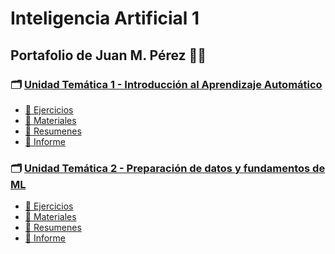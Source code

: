 # Inteligencia Artificial 1

## Portafolio de Juan M. Pérez :man_student:

### :card_index_dividers: [**Unidad Temática 1 - Introducción al Aprendizaje Automático**](./UT1)
  - [:open_file_folder: Ejercicios](./UT1/Ejercicios)
  - [:open_file_folder: Materiales](./UT1/Materiales)
  - [:open_file_folder: Resumenes](./UT1/Resumenes)
  - [:page_facing_up: Informe](./UT1/Informe.md)

### :card_index_dividers: [**Unidad Temática 2 - Preparación de datos y fundamentos de ML**](./UT2)
  - [:open_file_folder: Ejercicios](./UT2/Ejercicios)
  - [:open_file_folder: Materiales](./UT2/Materiales)
  - [:open_file_folder: Resumenes](./UT2/Resumenes)
  - [:page_facing_up: Informe](./UT2/Informe.md)


<!--

### :round_pushpin: [Parciales](./Parciales)
  - [1er Parcial Equipo](./Parciales)
  - [1er Parcial Individual](./Parciales)
  

-->
